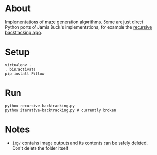 # About

Implementations of maze generation algorithms. Some are just direct Python ports of Jamis Buck's implementations, for example the [recursive backtracking algo](https://weblog.jamisbuck.org/2010/12/27/maze-generation-recursive-backtracking.html).

# Setup

```
virtualenv .
. bin/activate
pip install Pillow
```

# Run

```
python recursive-backtracking.py
python iterative-backtracking.py # currently broken
```

# Notes

* `img/` contains image outputs and its contents can be safely deleted. Don't delete the folder itself